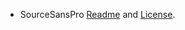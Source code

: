 - SourceSansPro [Readme][ssp-readme-url] and [License][ssp-license-url].


[ssp-readme-url]: https://rawgit.com/adobe-fonts/source-sans-pro/master/SourceSansProReadMe.html
[ssp-license-url]: https://cdn.jsdelivr.net/gh/adobe-fonts/source-sans-pro/LICENSE.txt
